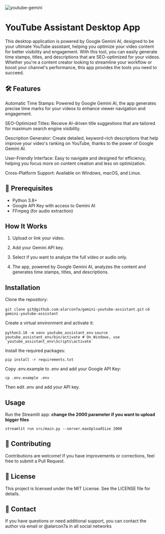 ![youtube-gemini](https://github.com/user-attachments/assets/aea8df0d-70de-4713-a612-dfad98dbda0e)
# YouTube Assistant Desktop App

This desktop application is powered by Google Gemini AI, designed to be your ultimate YouTube assistant, helping you optimize your video content for better visibility and engagement. With this tool, you can easily generate time stamps, titles, and descriptions that are SEO-optimized for your videos. Whether you're a content creator looking to streamline your workflow or boost your channel's performance, this app provides the tools you need to succeed.

  

## 🛠️ Features

Automatic Time Stamps: Powered by Google Gemini AI, the app generates precise time marks for your videos to enhance viewer navigation and engagement.

SEO-Optimized Titles: Receive AI-driven title suggestions that are tailored for maximum search engine visibility.

Description Generator: Create detailed, keyword-rich descriptions that help improve your video's ranking on YouTube, thanks to the power of Google Gemini AI.

User-Friendly Interface: Easy to navigate and designed for efficiency, helping you focus more on content creation and less on optimization.

Cross-Platform Support: Available on Windows, macOS, and Linux.

## 🚀 Prerequisites

- Python 3.8+
- Google API Key with access to Gemini AI
- FFmpeg (for audio extraction)


## How It Works

1. Upload or link your video.

2. Add your Gemini API key.

3. Select if you want to analyze the full video or audio only.

4. The app, powered by Google Gemini AI, analyzes the content and generates time stamps, titles, and descriptions.


## Installation

Clone the repository:

```git clone git@github.com:alarcon7a/gemini-youtube-assistant.git```
```cd gemini-youtube-assistant```

  

Create a virtual environment and activate it:

```python3.10 -m venv youtube_assistant_env```
```source youtube_assistant_env/bin/activate # On Windows, use `youtube_assistant_env\Scripts\activate` ```

  
Install the required packages:

```pip install -r requirements.txt```

  
Copy .env.example to .env and add your Google API Key:

```cp .env.example .env```

Then edit .env and add your API key.

  
## Usage

Run the Streamlit app:
**change the 2000 parameter if you want to upload bigger files**

```streamlit run src/main.py --server.maxUploadSize 2000```

## 🤝 Contributing
Contributions are welcome! If you have improvements or corrections, feel free to submit a Pull Request.

## 📄 License
This project is licensed under the MIT License. See the LICENSE file for details.

## 📧 Contact
If you have questions or need additional support, you can contact the author via email or @alarcon7a in all social networks
